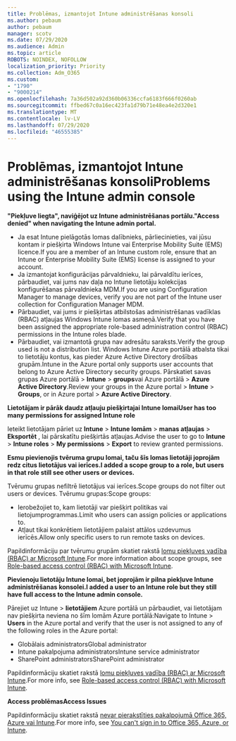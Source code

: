 ```yaml
---
title: Problēmas, izmantojot Intune administrēšanas konsoli
ms.author: pebaum
author: pebaum
manager: scotv
ms.date: 07/29/2020
ms.audience: Admin
ms.topic: article
ROBOTS: NOINDEX, NOFOLLOW
localization_priority: Priority
ms.collection: Adm_O365
ms.custom:
- "1790"
- "9000214"
ms.openlocfilehash: 7a36d502a92d360b06336ccfa6183f666f0260ab
ms.sourcegitcommit: ffbed67c0a16ec423fa1d79b71e48ea4e2d320e1
ms.translationtype: MT
ms.contentlocale: lv-LV
ms.lasthandoff: 07/29/2020
ms.locfileid: "46555385"
---
```

# <a name="problems-using-the-intune-admin-console"></a><span data-ttu-id="da70c-102">Problēmas, izmantojot Intune administrēšanas konsoli</span><span class="sxs-lookup"><span data-stu-id="da70c-102">Problems using the Intune admin console</span></span>

<span data-ttu-id="da70c-103">**"Piekļuve liegta", naviģējot uz Intune administrēšanas portālu.**</span><span class="sxs-lookup"><span data-stu-id="da70c-103">**"Access denied" when navigating the Intune admin portal.**</span></span>

- <span data-ttu-id="da70c-104">Ja esat Intune pielāgotās lomas dalībnieks, pārliecinieties, vai jūsu kontam ir piešķirta Windows Intune vai Enterprise Mobility Suite (EMS) licence.</span><span class="sxs-lookup"><span data-stu-id="da70c-104">If you are a member of an Intune custom role, ensure that an Intune or Enterprise Mobility Suite (EMS) license is assigned to your account.</span></span>
- <span data-ttu-id="da70c-105">Ja izmantojat konfigurācijas pārvaldnieku, lai pārvaldītu ierīces, pārbaudiet, vai jums nav daļa no Intune lietotāju kolekcijas konfigurēšanas pārvaldnieka MDM.</span><span class="sxs-lookup"><span data-stu-id="da70c-105">If you are using Configuration Manager to manage devices, verify you are not part of the Intune user collection for Configuration Manager MDM.</span></span>
- <span data-ttu-id="da70c-106">Pārbaudiet, vai jums ir piešķirtas atbilstošas administrēšanas vadīklas (RBAC) atļaujas Windows Intune lomas asmeņā.</span><span class="sxs-lookup"><span data-stu-id="da70c-106">Verify that you have been assigned the appropriate role-based administration control (RBAC) permissions in the Intune roles blade.</span></span>
- <span data-ttu-id="da70c-107">Pārbaudiet, vai izmantotā grupa nav adresātu saraksts.</span><span class="sxs-lookup"><span data-stu-id="da70c-107">Verify the group used is not a distribution list.</span></span> <span data-ttu-id="da70c-108">Windows Intune Azure portālā atbalsta tikai to lietotāju kontus, kas pieder Azure Active Directory drošības grupām.</span><span class="sxs-lookup"><span data-stu-id="da70c-108">Intune in the Azure portal only supports user accounts that belong to Azure Active Directory security groups.</span></span> <span data-ttu-id="da70c-109">Pārskatiet savas grupas Azure portālā > **Intune**  >  **groups**vai Azure portālā > **Azure Active Directory**.</span><span class="sxs-lookup"><span data-stu-id="da70c-109">Review your groups in the Azure portal > **Intune** > **Groups**, or in Azure portal > **Azure Active Directory**.</span></span>

<span data-ttu-id="da70c-110">**Lietotājam ir pārāk daudz atļauju piešķirtajai Intune lomai**</span><span class="sxs-lookup"><span data-stu-id="da70c-110">**User has too many permissions for assigned Intune role**</span></span>

<span data-ttu-id="da70c-111">Ieteikt lietotājam pāriet uz **Intune**  >  **Intune lomām**  >  **manas atļaujas**  >  **Eksportēt** , lai pārskatītu piešķirtās atļaujas.</span><span class="sxs-lookup"><span data-stu-id="da70c-111">Advise the user to go to **Intune** > **Intune roles** > **My permissions** > **Export** to review granted permissions.</span></span>

<span data-ttu-id="da70c-112">**Esmu pievienojis tvēruma grupu lomai, taču šīs lomas lietotāji joprojām redz citus lietotājus vai ierīces.**</span><span class="sxs-lookup"><span data-stu-id="da70c-112">**I added a scope group to a role, but users in that role still see other users or devices.**</span></span>

<span data-ttu-id="da70c-113">Tvērumu grupas nefiltrē lietotājus vai ierīces.</span><span class="sxs-lookup"><span data-stu-id="da70c-113">Scope groups do not filter out users or devices.</span></span> <span data-ttu-id="da70c-114">Tvērumu grupas:</span><span class="sxs-lookup"><span data-stu-id="da70c-114">Scope groups:</span></span>

- <span data-ttu-id="da70c-115">Ierobežojiet to, kam lietotāji var piešķirt politikas vai lietojumprogrammas.</span><span class="sxs-lookup"><span data-stu-id="da70c-115">Limit who users can assign policies or applications to.</span></span>
- <span data-ttu-id="da70c-116">Atļaut tikai konkrētiem lietotājiem palaist attālos uzdevumus ierīcēs.</span><span class="sxs-lookup"><span data-stu-id="da70c-116">Allow only specific users to run remote tasks on devices.</span></span>

<span data-ttu-id="da70c-117">Papildinformāciju par tvērumu grupām skatiet rakstā [lomu piekļuves vadība (RBAC) ar Microsoft Intune](https://docs.microsoft.com/intune/role-based-access-control).</span><span class="sxs-lookup"><span data-stu-id="da70c-117">For more information about scope groups, see  [Role-based access control (RBAC) with Microsoft Intune](https://docs.microsoft.com/intune/role-based-access-control).</span></span>

<span data-ttu-id="da70c-118">**Pievienoju lietotāju Intune lomai, bet joprojām ir pilna piekļuve Intune administrēšanas konsolei.**</span><span class="sxs-lookup"><span data-stu-id="da70c-118">**I added a user to an Intune role but they still have full access to the Intune admin console.**</span></span>

<span data-ttu-id="da70c-119">Pārejiet uz Intune > **lietotājiem** Azure portālā un pārbaudiet, vai lietotājam nav piešķirta neviena no šīm lomām Azure portālā:</span><span class="sxs-lookup"><span data-stu-id="da70c-119">Navigate to Intune > **Users** in the Azure portal and verify that the user is not assigned to any of the following roles in the Azure portal:</span></span>

- <span data-ttu-id="da70c-120">Globālais administrators</span><span class="sxs-lookup"><span data-stu-id="da70c-120">Global administrator</span></span>
- <span data-ttu-id="da70c-121">Intune pakalpojuma administrators</span><span class="sxs-lookup"><span data-stu-id="da70c-121">Intune service administrator</span></span>
- <span data-ttu-id="da70c-122">SharePoint administrators</span><span class="sxs-lookup"><span data-stu-id="da70c-122">SharePoint administrator</span></span>

<span data-ttu-id="da70c-123">Papildinformāciju skatiet rakstā [lomu piekļuves vadība (RBAC) ar Microsoft Intune](https://docs.microsoft.com/intune/role-based-access-control).</span><span class="sxs-lookup"><span data-stu-id="da70c-123">For more info, see [Role-based access control (RBAC) with Microsoft Intune](https://docs.microsoft.com/intune/role-based-access-control).</span></span>

<span data-ttu-id="da70c-124">**Access problēmas**</span><span class="sxs-lookup"><span data-stu-id="da70c-124">**Access Issues**</span></span>

<span data-ttu-id="da70c-125">Papildinformāciju skatiet rakstā [nevar pierakstīties pakalpojumā Office 365, Azure vai Intune](https://support.microsoft.com/help/2412085/you-can-t-sign-in-to-office-365-azure-or-intune).</span><span class="sxs-lookup"><span data-stu-id="da70c-125">For more info, see [You can't sign in to Office 365, Azure, or Intune](https://support.microsoft.com/help/2412085/you-can-t-sign-in-to-office-365-azure-or-intune).</span></span>